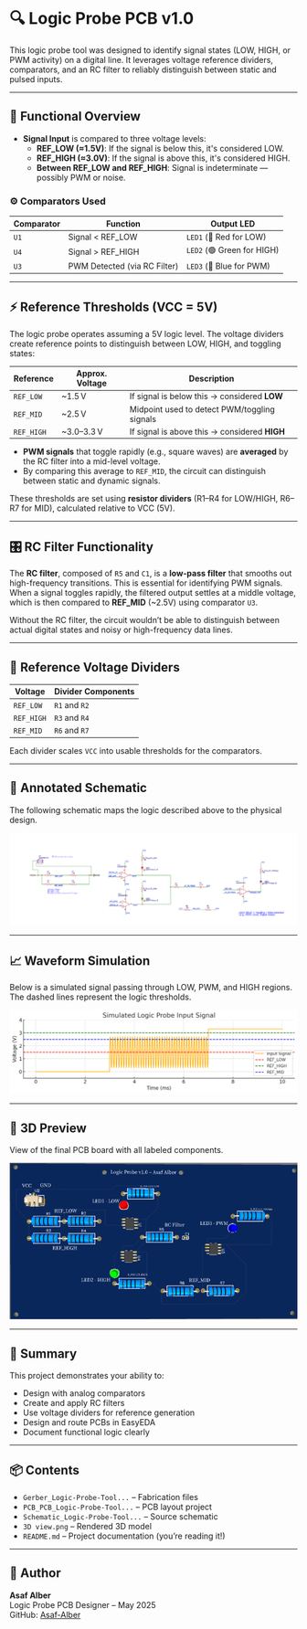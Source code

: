 # 🔍 Logic Probe PCB v1.0

This logic probe tool was designed to identify signal states (LOW, HIGH, or PWM activity) on a digital line. It leverages voltage reference dividers, comparators, and an RC filter to reliably distinguish between static and pulsed inputs.

---

## 🧠 Functional Overview

- **Signal Input** is compared to three voltage levels:
  - **REF_LOW (≈1.5V)**: If the signal is below this, it's considered LOW.
  - **REF_HIGH (≈3.0V)**: If the signal is above this, it's considered HIGH.
  - **Between REF_LOW and REF_HIGH**: Signal is indeterminate — possibly PWM or noise.

### ⚙️ Comparators Used

| Comparator | Function                          | Output LED     |
|------------|-----------------------------------|----------------|
| `U1`       | Signal < REF_LOW                  | `LED1` (🔴 Red for LOW) |
| `U4`       | Signal > REF_HIGH                 | `LED2` (🟢 Green for HIGH) |
| `U3`       | PWM Detected (via RC Filter)      | `LED3` (🔵 Blue for PWM) |

---

## ⚡ Reference Thresholds (VCC = 5V)

The logic probe operates assuming a 5V logic level. The voltage dividers create reference points to distinguish between LOW, HIGH, and toggling states:

| Reference     | Approx. Voltage | Description                                    |
|---------------|------------------|------------------------------------------------|
| `REF_LOW`     | ~1.5 V           | If signal is below this → considered **LOW**   |
| `REF_MID`     | ~2.5 V           | Midpoint used to detect PWM/toggling signals   |
| `REF_HIGH`    | ~3.0–3.3 V       | If signal is above this → considered **HIGH**  |

- **PWM signals** that toggle rapidly (e.g., square waves) are **averaged** by the RC filter into a mid-level voltage.
- By comparing this average to `REF_MID`, the circuit can distinguish between static and dynamic signals.

These thresholds are set using **resistor dividers** (R1–R4 for LOW/HIGH, R6–R7 for MID), calculated relative to VCC (5V).


---

## 🎛️ RC Filter Functionality

The **RC filter**, composed of `R5` and `C1`, is a **low-pass filter** that smooths out high-frequency transitions. This is essential for identifying PWM signals. When a signal toggles rapidly, the filtered output settles at a middle voltage, which is then compared to **REF_MID** (~2.5V) using comparator `U3`.

Without the RC filter, the circuit wouldn’t be able to distinguish between actual digital states and noisy or high-frequency data lines.

---

## 🔌 Reference Voltage Dividers

| Voltage     | Divider Components   |
|-------------|----------------------|
| `REF_LOW`   | `R1` and `R2`        |
| `REF_HIGH`  | `R3` and `R4`        |
| `REF_MID`   | `R6` and `R7`        |

Each divider scales `VCC` into usable thresholds for the comparators.

---

## 🧾 Annotated Schematic

The following schematic maps the logic described above to the physical design.

![Annotated Schematic](schematic_logic_probe.png)

---

## 📈 Waveform Simulation

Below is a simulated signal passing through LOW, PWM, and HIGH regions. The dashed lines represent the logic thresholds.

![Waveform](waveform.png)

---

## 🧱 3D Preview

View of the final PCB board with all labeled components.

![3D View](3D%20view.png)

---

## 🧠 Summary

This project demonstrates your ability to:
- Design with analog comparators
- Create and apply RC filters
- Use voltage dividers for reference generation
- Design and route PCBs in EasyEDA
- Document functional logic clearly

---

## 📦 Contents

- `Gerber_Logic-Probe-Tool...` – Fabrication files
- `PCB_PCB_Logic-Probe-Tool...` – PCB layout project
- `Schematic_Logic-Probe-Tool...` – Source schematic
- `3D view.png` – Rendered 3D model
- `README.md` – Project documentation (you’re reading it!)

---

## 🧠 Author

**Asaf Alber**  
Logic Probe PCB Designer – May 2025  
GitHub: [Asaf-Alber](https://github.com/Asaf-Alber)

